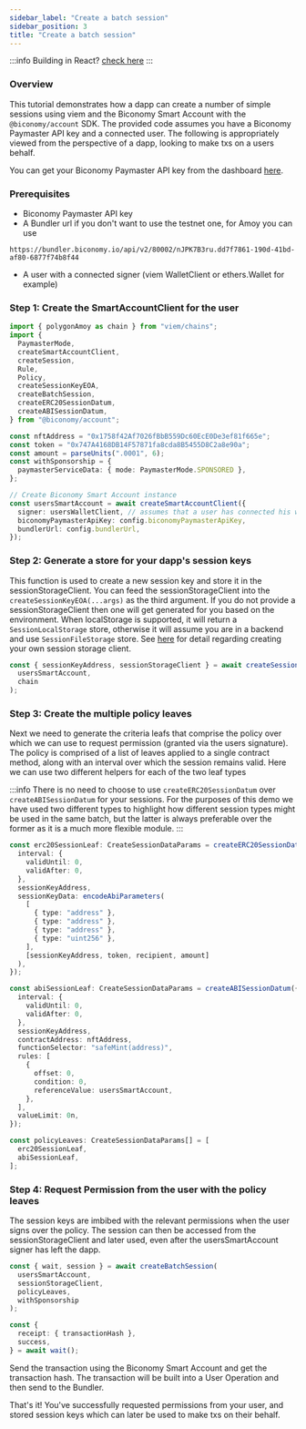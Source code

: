 ```yaml
---
sidebar_label: "Create a batch session"
sidebar_position: 3
title: "Create a batch session"
---
```


:::info
Building in React? [check here](/react/useCreateBatchSession)
:::

### Overview

This tutorial demonstrates how a dapp can create a number of simple sessions using viem and the Biconomy Smart Account with the `@biconomy/account` SDK. The provided code assumes you have a Biconomy Paymaster API key and a connected user. The following is appropriately viewed from the perspective of a dapp, looking to make txs on a users behalf.

You can get your Biconomy Paymaster API key from the dashboard [here](https://dashboard.biconomy.io/).

### Prerequisites

- Biconomy Paymaster API key
- A Bundler url if you don't want to use the testnet one, for Amoy you can use

```
https://bundler.biconomy.io/api/v2/80002/nJPK7B3ru.dd7f7861-190d-41bd-af80-6877f74b8f44
```

- A user with a connected signer (viem WalletClient or ethers.Wallet for example)

### Step 1: Create the SmartAccountClient for the user

```typescript
import { polygonAmoy as chain } from "viem/chains";
import {
  PaymasterMode,
  createSmartAccountClient,
  createSession,
  Rule,
  Policy,
  createSessionKeyEOA,
  createBatchSession,
  createERC20SessionDatum,
  createABISessionDatum,
} from "@biconomy/account";

const nftAddress = "0x1758f42Af7026fBbB559Dc60EcE0De3ef81f665e";
const token = "0x747A4168DB14F57871fa8cda8B5455D8C2a8e90a";
const amount = parseUnits(".0001", 6);
const withSponsorship = {
  paymasterServiceData: { mode: PaymasterMode.SPONSORED },
};

// Create Biconomy Smart Account instance
const usersSmartAccount = await createSmartAccountClient({
  signer: usersWalletClient, // assumes that a user has connected his walletClient (or an ethers Wallet) to your dapp
  biconomyPaymasterApiKey: config.biconomyPaymasterApiKey,
  bundlerUrl: config.bundlerUrl,
});
```

### Step 2: Generate a store for your dapp's session keys

This function is used to create a new session key and store it in the sessionStorageClient.
You can feed the sessionStorageClient into the `createSessionKeyEOA(...args)` as the third argument. If you do not provide a sessionStorageClient then one will get generated for you based on the environment.
When localStorage is supported, it will return a `SessionLocalStorage` store, otherwise it will assume you are in a backend and use `SessionFileStorage` store. See [here](/tutorials/sessions/customSessionStorage) for detail regarding creating your own session storage client.

```typescript
const { sessionKeyAddress, sessionStorageClient } = await createSessionKeyEOA(
  usersSmartAccount,
  chain
);
```

### Step 3: Create the multiple policy leaves

Next we need to generate the criteria leafs that comprise the policy over which we can use to request permission (granted via the users signature). The policy is comprised of a list of leaves applied to a single contract method, along with an interval over which the session remains valid. Here we can use two different helpers for each of the two leaf types

:::info
There is no need to choose to use `createERC20SessionDatum` over `createABISessionDatum` for your sessions. For the purposes of this demo we have used two different types to highlight how different session types might be used in the same batch, but the latter is always preferable over the former as it is a much more flexible module.
:::

```typescript
const erc20SessionLeaf: CreateSessionDataParams = createERC20SessionDatum({
  interval: {
    validUntil: 0,
    validAfter: 0,
  },
  sessionKeyAddress,
  sessionKeyData: encodeAbiParameters(
    [
      { type: "address" },
      { type: "address" },
      { type: "address" },
      { type: "uint256" },
    ],
    [sessionKeyAddress, token, recipient, amount]
  ),
});

const abiSessionLeaf: CreateSessionDataParams = createABISessionDatum({
  interval: {
    validUntil: 0,
    validAfter: 0,
  },
  sessionKeyAddress,
  contractAddress: nftAddress,
  functionSelector: "safeMint(address)",
  rules: [
    {
      offset: 0,
      condition: 0,
      referenceValue: usersSmartAccount,
    },
  ],
  valueLimit: 0n,
});

const policyLeaves: CreateSessionDataParams[] = [
  erc20SessionLeaf,
  abiSessionLeaf,
];
```

### Step 4: Request Permission from the user with the policy leaves

The session keys are imbibed with the relevant permissions when the user signs over the policy. The session can then be accessed from the sessionStorageClient and later used, even after the usersSmartAccount signer has left the dapp.

```typescript
const { wait, session } = await createBatchSession(
  usersSmartAccount,
  sessionStorageClient,
  policyLeaves,
  withSponsorship
);

const {
  receipt: { transactionHash },
  success,
} = await wait();
```

Send the transaction using the Biconomy Smart Account and get the transaction hash. The transaction will be built into a User Operation and then send to the Bundler.

That's it! You've successfully requested permissions from your user, and stored session keys which can later be used to make txs on their behalf.
